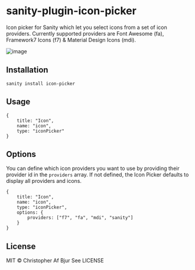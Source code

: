 # sanity-plugin-icon-picker

Icon picker for Sanity which let you select icons from a set of icon providers. Currently supported providers are Font Awesome (fa), Framework7 Icons (f7) & Material Design Icons (mdi).

![image](https://user-images.githubusercontent.com/13018273/118869136-4df73400-b8e5-11eb-85c4-6534994ccd95.png)

## Installation

```
sanity install icon-picker
```

## Usage

```
{
    title: "Icon",
    name: "icon",
    type: "iconPicker"
}
```

## Options

You can define which icon providers you want to use by providing their provider id in the `providers` array. If not defined, the Icon Picker defaults to display all providers and icons.

```
{
    title: "Icon",
    name: "icon",
    type: "iconPicker",
    options: {
        providers: ["f7", "fa", "mdi", "sanity"]
    }
}
```

## License

MIT © Christopher Af Bjur
See LICENSE
